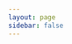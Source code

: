 ```yaml
---
layout: page
sidebar: false
---
```

<script setup>
import {
  VPTeamPage,
  VPTeamPageTitle,
  VPTeamMembers,
  VPTeamPageSection
} from 'vitepress/theme'

const members = [
  {
    avatar: '/club/IMG_0766.jpeg',
    name: 'Ayoub Otmani',
    title: 'Entraîneur, 3ème DAN, Directeur technique Karaté',
    links: [
      { icon: 'twitter', link: '' }
    ]
  },
  {
    avatar: '/club/8a3a9e8f.jpg',
    name: 'Bernardo Dupont',
    title: 'Entraîneur, 4ème DAN, Référent AITO Rhône-Alpes FFK',
    links: [
      { icon: 'twitter', link: '' }
    ]
  },
  {
    avatar: 'https://www.github.com/yyx990803.png',
    name: 'Thibaud Roux',
    title: 'Entraîneur en formation',
    links: [
      { icon: 'twitter', link: '' }
    ]
  },
  {
    avatar: '/club/IMG_2034.jpg',
    name: 'Geoffrey Petri',
    title: 'Président',
  },
  {
    avatar: '/club/IMG_1976.jpeg',
    name: 'Cyrille Protière',
    title: 'Secrétaire',
  },
  {
    avatar: '/club/IMG_1961.jpeg',
    name: 'Dragos Mocanu',
    title: 'Trésorier',
  },
  {
    avatar: '/club/d2e20ad1.jpg',
    name: 'Laurent Galin',
    title: 'Membre CA',
  },
]
</script>

<VPTeamPage>
  <VPTeamPageTitle>
    <template #title>
      Notre équipe
    </template>
    <template #lead>
      Ils ne portent pas tous un kimono, mais chacun a sa mission spéciale.
      Professeurs, bénévoles, maîtres de l’ombre...<br/>
      faîtes connaissance avec notre équipe.
    </template>
  </VPTeamPageTitle>
  <VPTeamMembers size="medium" :members />
  <VPTeamPageSection>
    <template #title>Nos partenaires</template>
    <template #lead>Voir les <a href="/sponsors/">organismes qui nous soutiennent</a></template>
    <template #members>
    </template>
  </VPTeamPageSection>
  <VPTeamPageSection>
    <template #title>Informations du club</template>
    <template #lead>Voir les <a href="/docs/legal/">informations administratives</a></template>
    <template #members>
    </template>
  </VPTeamPageSection>
</VPTeamPage>